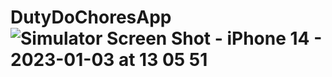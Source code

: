 # DutyDoChoresApp![Simulator Screen Shot - iPhone 14 - 2023-01-03 at 13 05 51](https://user-images.githubusercontent.com/53275147/211191941-ff766b4e-3bbd-424c-beba-4ad603fd63a0.png)
